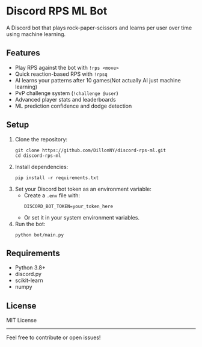 # Discord RPS ML Bot

A Discord bot that plays rock-paper-scissors and learns per user over time using machine learning.

## Features
- Play RPS against the bot with `!rps <move>`
- Quick reaction-based RPS with `!rpsq`
- AI learns your patterns after 10 games(Not actually AI just machine learning)
- PvP challenge system (`!challenge @user`)
- Advanced player stats and leaderboards
- ML prediction confidence and dodge detection

## Setup
1. Clone the repository:
   ```
   git clone https://github.com/DillonNY/discord-rps-ml.git
   cd discord-rps-ml
   ```
2. Install dependencies:
   ```
   pip install -r requirements.txt
   ```
3. Set your Discord bot token as an environment variable:
   - Create a `.env` file with:
     ```
     DISCORD_BOT_TOKEN=your_token_here
     ```
   - Or set it in your system environment variables.
4. Run the bot:
   ```
   python bot/main.py
   ```

## Requirements
- Python 3.8+
- discord.py
- scikit-learn
- numpy

## License
MIT License

---
Feel free to contribute or open issues!